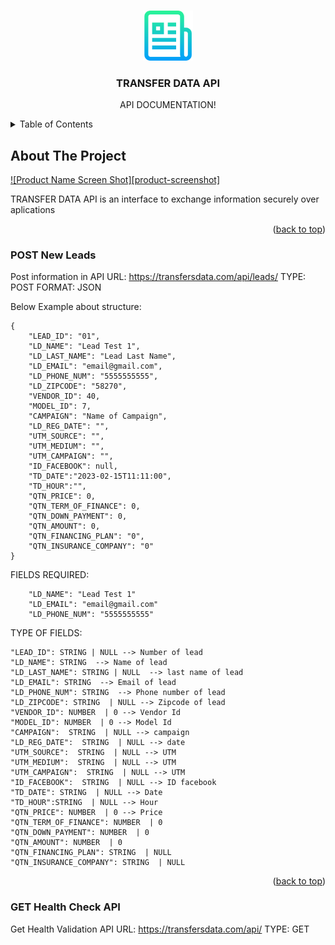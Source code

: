 <!-- Improved compatibility of back to top link: See: https://github.com/othneildrew/Best-README-Template/pull/73 -->
<a name="readme-top"></a>
<!--
*** Thanks for checking out the Best-README-Template. If you have a suggestion
*** that would make this better, please fork the repo and create a pull request
*** or simply open an issue with the tag "enhancement".
*** Don't forget to give the project a star!
*** Thanks again! Now go create something AMAZING! :D
-->



<!-- PROJECT SHIELDS -->
<!--
*** I'm using markdown "reference style" links for readability.
*** Reference links are enclosed in brackets [ ] instead of parentheses ( ).
*** See the bottom of this document for the declaration of the reference variables
*** for contributors-url, forks-url, etc. This is an optional, concise syntax you may use.
*** https://www.markdownguide.org/basic-syntax/#reference-style-links
-->




<!-- PROJECT LOGO -->
<br />
<div align="center">
  <a href="https://github.com/othneildrew/Best-README-Template">
    <img src="images/logo.png" alt="Logo" width="80" height="80">
  </a>

  <h3 align="center">TRANSFER DATA API</h3>

  <p align="center">
      API DOCUMENTATION!
    <br />
  </p>
</div>



<!-- TABLE OF CONTENTS -->
<details>
  <summary>Table of Contents</summary>
  <ol>
    <li>
      <a href="#about-the-project">About The Project</a>
      <ul>
        <li><a href="#built-with">Built With</a></li>
      </ul>
    </li>
    <li>
      <a href="#getting-started">Getting Started</a>
      <ul>
        <li><a href="#prerequisites">Prerequisites</a></li>
        <li><a href="#installation">Installation</a></li>
      </ul>
    </li>
    <li><a href="#usage">Usage</a></li>
    <li><a href="#roadmap">Roadmap</a></li>
    <li><a href="#contributing">Contributing</a></li>
    <li><a href="#license">License</a></li>
    <li><a href="#contact">Contact</a></li>
    <li><a href="#acknowledgments">Acknowledgments</a></li>
  </ol>
</details>



<!-- ABOUT THE PROJECT -->
## About The Project

[![Product Name Screen Shot][product-screenshot]](https://example.com)

TRANSFER DATA API is an interface to exchange information securely over aplications

<p align="right">(<a href="#readme-top">back to top</a>)</p>



### POST New Leads
Post information in API
URL: https://transfersdata.com/api/leads/
TYPE: POST
FORMAT: JSON

Below Example about structure:
```
{
    "LEAD_ID": "01",
    "LD_NAME": "Lead Test 1",
    "LD_LAST_NAME": "Lead Last Name",
    "LD_EMAIL": "email@gmail.com",
    "LD_PHONE_NUM": "5555555555",
    "LD_ZIPCODE": "58270",
    "VENDOR_ID": 40,
    "MODEL_ID": 7,
    "CAMPAIGN": "Name of Campaign",
    "LD_REG_DATE": "",
    "UTM_SOURCE": "",
    "UTM_MEDIUM": "",
    "UTM_CAMPAIGN": "",
    "ID_FACEBOOK": null,
    "TD_DATE":"2023-02-15T11:11:00",
    "TD_HOUR":"",
    "QTN_PRICE": 0,
    "QTN_TERM_OF_FINANCE": 0,
    "QTN_DOWN_PAYMENT": 0,
    "QTN_AMOUNT": 0,
    "QTN_FINANCING_PLAN": "0",
    "QTN_INSURANCE_COMPANY": "0"
}
```

FIELDS REQUIRED:
```
    "LD_NAME": "Lead Test 1"
    "LD_EMAIL": "email@gmail.com"
    "LD_PHONE_NUM": "5555555555"
```

TYPE OF FIELDS:

    "LEAD_ID": STRING | NULL --> Number of lead
    "LD_NAME": STRING  --> Name of lead
    "LD_LAST_NAME": STRING | NULL  --> last name of lead
    "LD_EMAIL": STRING  --> Email of lead
    "LD_PHONE_NUM": STRING  --> Phone number of lead
    "LD_ZIPCODE": STRING  | NULL --> Zipcode of lead
    "VENDOR_ID": NUMBER  | 0 --> Vendor Id
    "MODEL_ID": NUMBER  | 0 --> Model Id
    "CAMPAIGN":  STRING  | NULL --> campaign
    "LD_REG_DATE":  STRING  | NULL --> date
    "UTM_SOURCE":  STRING  | NULL --> UTM
    "UTM_MEDIUM":  STRING  | NULL --> UTM
    "UTM_CAMPAIGN":  STRING  | NULL --> UTM
    "ID_FACEBOOK":  STRING  | NULL --> ID facebook 
    "TD_DATE": STRING  | NULL --> Date
    "TD_HOUR":STRING  | NULL --> Hour
    "QTN_PRICE": NUMBER  | 0 --> Price
    "QTN_TERM_OF_FINANCE": NUMBER  | 0 
    "QTN_DOWN_PAYMENT": NUMBER  | 0 
    "QTN_AMOUNT": NUMBER  | 0 
    "QTN_FINANCING_PLAN": STRING  | NULL
    "QTN_INSURANCE_COMPANY": STRING  | NULL 

<p align="right">(<a href="#readme-top">back to top</a>)</p>


### GET Health Check API

Get Health Validation API
URL: https://transfersdata.com/api/
TYPE: GET


